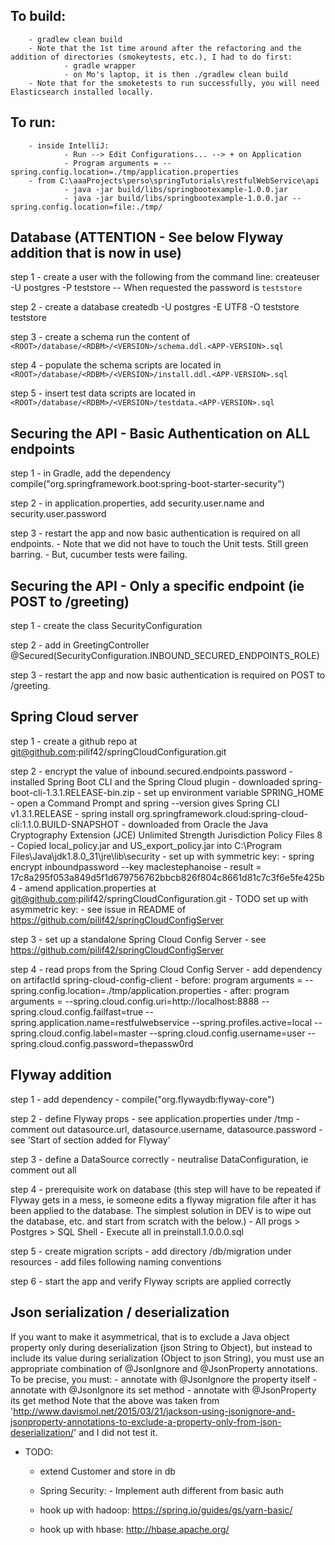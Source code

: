 ## To build:
        - gradlew clean build
        - Note that the 1st time around after the refactoring and the addition of directories (smokeytests, etc.), I had to do first:
                - gradle wrapper
                - on Mo's laptop, it is then ./gradlew clean build
        - Note that for the smoketests to run successfully, you will need Elasticsearch installed locally.


## To run:
        - inside IntelliJ:
                - Run --> Edit Configurations... --> + on Application
                - Program arguments = --spring.config.location=./tmp/application.properties
        - from C:\aaaProjects\perso\springTutorials\restfulWebService\api
                - java -jar build/libs/springbootexample-1.0.0.jar
                - java -jar build/libs/springbootexample-1.0.0.jar --spring.config.location=file:./tmp/


## Database (ATTENTION - See below Flyway addition that is now in use)
step 1 - create a user with the following from the command line:
    createuser -U postgres -P teststore
    -- When requested the password is `teststore`

step 2 - create a database
    createdb -U postgres -E UTF8 -O teststore teststore

step 3 - create a schema
    run the content of `<ROOT>/database/<RDBM>/<VERSION>/schema.ddl.<APP-VERSION>.sql`

step 4 - populate the schema
    scripts are located in `<ROOT>/database/<RDBM>/<VERSION>/install.ddl.<APP-VERSION>.sql`

step 5 - insert test data
    scripts are located in `<ROOT>/database/<RDBM>/<VERSION>/testdata.<APP-VERSION>.sql`


## Securing the API - Basic Authentication on ALL endpoints
step 1  - in Gradle, add the dependency compile("org.springframework.boot:spring-boot-starter-security")

step 2  - in application.properties, add security.user.name and security.user.password

step 3  - restart the app and now basic authentication is required on all endpoints.
        - Note that we did not have to touch the Unit tests. Still green barring.
        - But, cucumber tests were failing.


## Securing the API - Only a specific endpoint (ie POST to /greeting)
step 1 - create the class SecurityConfiguration

step 2 - add in GreetingController @Secured(SecurityConfiguration.INBOUND_SECURED_ENDPOINTS_ROLE)

step 3  - restart the app and now basic authentication is required on POST to /greeting.


## Spring Cloud server
step 1 - create a github repo at git@github.com:pilif42/springCloudConfiguration.git

step 2 - encrypt the value of inbound.secured.endpoints.password
            - installed Spring Boot CLI and the Spring Cloud plugin
                        - downloaded spring-boot-cli-1.3.1.RELEASE-bin.zip
                        - set up environment variable SPRING_HOME
                        - open a Command Prompt and spring --version gives Spring CLI v1.3.1.RELEASE
                        - spring install org.springframework.cloud:spring-cloud-cli:1.1.0.BUILD-SNAPSHOT
            - downloaded from Oracle the Java Cryptography Extension (JCE) Unlimited Strength Jurisdiction Policy Files 8
                        - Copied local_policy.jar and US_export_policy.jar into C:\Program Files\Java\jdk1.8.0_31\jre\lib\security
            - set up with symmetric key:
                    - spring encrypt inboundpassword --key maclestephanoise
                    - result = 17c8a295f053a849d5f1d679756762bbcb826f804c8661d81c7c3f6e5fe425b4
                    - amend application.properties at git@github.com:pilif42/springCloudConfiguration.git
            - TODO set up with asymmetric key:
                    - see issue in README of https://github.com/pilif42/springCloudConfigServer

step 3 - set up a standalone Spring Cloud Config Server
            - see https://github.com/pilif42/springCloudConfigServer

step 4 - read props from the Spring Cloud Config Server
            - add dependency on artifactId spring-cloud-config-client
            - before: program arguments = --spring.config.location=./tmp/application.properties
            - after: program arguments = --spring.cloud.config.uri=http://localhost:8888 --spring.cloud.config.failfast=true --spring.application.name=restfulwebservice --spring.profiles.active=local --spring.cloud.config.label=master --spring.cloud.config.username=user --spring.cloud.config.password=thepassw0rd


## Flyway addition
step 1 - add dependency
            - compile("org.flywaydb:flyway-core")

step 2 - define Flyway props
            - see application.properties under /tmp
            - comment out datasource.url, datasource.username, datasource.password
            - see 'Start of section added for Flyway'

step 3 - define a DataSource correctly
            - neutralise DataConfiguration, ie comment out all

step 4 - prerequisite work on database (this step will have to be repeated if Flyway gets in a mess, ie someone edits a flyway migration file after it has been applied to the database. The simplest solution in DEV is to wipe out the database, etc. and start from scratch with the below.)
            - All progs > Postgres > SQL Shell
            - Execute all in preinstall.1.0.0.0.sql

step 5 - create migration scripts
            - add directory /db/migration under resources
            - add files following naming conventions

step 6 - start the app and verify Flyway scripts are applied correctly


## Json serialization / deserialization
If you want to make it asymmetrical, that is to exclude a Java object property only during deserialization (json String to Object), but instead to include its value during serialization (Object to json String), you must use an appropriate combination of @JsonIgnore and @JsonProperty annotations. To be precise, you must:
    - annotate with @JsonIgnore the property itself
    - annotate with @JsonIgnore its set method
    - annotate with @JsonProperty its get method
Note that the above was taken from 'http://www.davismol.net/2015/03/21/jackson-using-jsonignore-and-jsonproperty-annotations-to-exclude-a-property-only-from-json-deserialization/' and I did not test it.


- TODO:
    - extend Customer and store in db

    - Spring Security:
            - Implement auth different from basic auth

    - hook up with hadoop: https://spring.io/guides/gs/yarn-basic/

    - hook up with hbase: http://hbase.apache.org/
